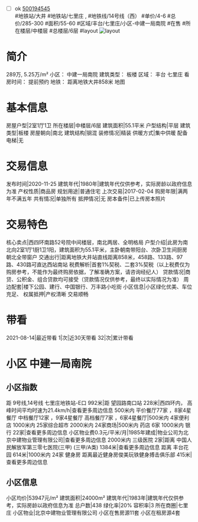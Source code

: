 - [ ] ok [500194545](https://bj.5i5j.com/ershoufang/500194545.html)  
 #地铁站/大井 #地铁站/七里庄 ,  #地铁线/14号线（西）
#单价/4-6 #总价/285-300 #面积/55-60   #区域/丰台/七里庄/小区-中建一局南院 #在售 #所在楼层/中楼层 #总楼层/6层 #layout 
![layout](http://image2.5i5j.com//group2/M00/99/18/CgqJM10wKoyAbQtHAAGgIyMFWMo131.jpg_P5.jpg) 
# 简介 
 289万,  5.25万/m² 
小区： 中建一局南院
建筑类型： 板楼
区域： 丰台 七里庄
看房时间： 提前预约
地铁： 距离地铁大井858米 地图
# 基本信息 
 房屋户型|2室1厅1卫
所在楼层|中楼层/6层
建筑面积|55.1平米
户型结构|平层
建筑类型|板楼
房屋朝向|南北
建筑结构|钢混
装修情况|精装
供暖方式|集中供暖
配备电梯|无
# 交易信息 
 发布时间|2020-11-25
建筑年代|1980年|建筑年代仅供参考，实际房龄以政府信息为准
产权性质|商品房
规划用途|普通住宅
上次交易|2017-02-04
购房年限|满两年不满五年
共有情况|单独所有
抵押情况|无
房本备件|已上传房本照片
# 交易特色 
 核心卖点|西四环南路52号院中间楼层，南北两居、全明格局
户型介绍|此房为南北向2室1厅1厨1卫1阳，建筑面积为55.1平米，主卧朝南带阳台、次卧卫生间厨房朝北全带窗户
交通出行|距离地铁大井站直线距离858米，458路、133路、97路、430路可直达西站南站
税费解析|首套1%契税、二套3%契税（以上税费仅为购房参考，不能作为最终购房依据，了解准确方案，请咨询经纪人）
贷款情况|商贷、公积金、组合贷款均可接受（贷款情况仅供参考，最终以实际情况为准）
周边配套|楼下公园、建行、中国银行、万丰路小吃街
小区信息|小区绿化优美、车位充足、
权属抵押|产权清晰 交易顺畅
# 带看 
 2021-08-14|最近带看	 1|次|近30天带看	 32|次|累计带看
# 小区 中建一局南院
## 小区指数 
 距 9号线,14号线 七里庄地铁站-E口 992米|距 望园路南口站 228米|西四环内， 高峰时间平均时速为21.4km/h|查看更多周边信息
500米内 平价餐厅77家 ，8家4星餐厅
中档餐厅12家 ，9家4星餐厅
高档餐厅7家 ，6家4星餐厅|500米内 4家便利店
1000米内 25家综合超市
2000米内 24家商场|500米内 药店 6家
1000米内 银行 22家|查看更多周边信息
小区物业费0.3元/平米/月|1985年建成|物业公司为北京中建物业管理有限公司|查看更多周边信息
2000米内 三级医院 2家|距离 中国人民解放军第三零七医院(三甲) (三甲/A类) 1384米|查看更多周边信息
距离 丰台花园 614米|1000米内 24家 健身房
距离最近健身房俊美玩铁健身搏击俱乐部 415米|查看更多周边信息
## 小区信息 
 小区均价|53947元/m²
建筑面积|24000m²
建筑年代|1983年|建筑年代仅供参考，实际房龄以政府信息为准
总户数|438
绿化率|20%
容积率|3
所在商圈|七里庄
小区物业|北京中建物业管理有限公司
小区在售房源11套
小区在租房源4套

